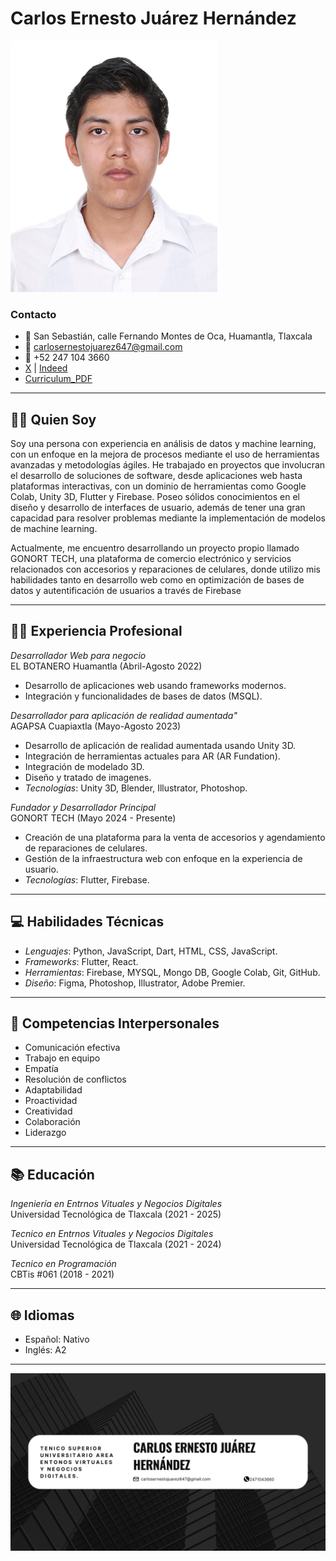 # Carlos Ernesto Juárez Hernández
![Foto de perfil](IMG_8329.jpg)
### Contacto
- 📍 San Sebastián, calle Fernando Montes de Oca, Huamantla, Tlaxcala
- 📧 carlosernestojuarez647@gmail.com
- 📱 +52 247 104 3660
- [X](https://x.com/NeztoGGz?t=tvG4_27QTH0-YHDe5krv5w&s=09) | [Indeed](https://profile.indeed.com/?hl=es_MX&co=MX&from=gnav-homepage)
- [Curriculum_PDF](Currículum_JuarezCarlos.pdf)

---
## 🙋‍♂️ Quien Soy
Soy una persona con experiencia en análisis de datos y machine learning, con un enfoque en la mejora de procesos mediante el uso de herramientas avanzadas y metodologías ágiles. He trabajado en proyectos que involucran el desarrollo de soluciones de software, desde aplicaciones web hasta plataformas interactivas, con un dominio de herramientas como Google Colab, Unity 3D, Flutter y Firebase. Poseo sólidos conocimientos en el diseño y desarrollo de interfaces de usuario, además de tener una gran capacidad para resolver problemas mediante la implementación de modelos de machine learning.

Actualmente, me encuentro desarrollando un proyecto propio llamado GONORT TECH, una plataforma de comercio electrónico y servicios relacionados con accesorios y reparaciones de celulares, donde utilizo mis habilidades tanto en desarrollo web como en optimización de bases de datos y autentificación de usuarios a través de Firebase

---

## 👨‍💻 Experiencia Profesional

*Desarrollador Web para negocio*  
EL BOTANERO Huamantla (Abril-Agosto 2022)
- Desarrollo de aplicaciones web usando frameworks modernos.
- Integración y funcionalidades de bases de datos (MSQL).

*Desarrollador para aplicación de realidad aumentada"*  
AGAPSA Cuapiaxtla (Mayo-Agosto 2023)
- Desarrollo de aplicación de realidad aumentada usando Unity 3D.
- Integración de herramientas actuales para AR (AR Fundation).
- Integración de modelado 3D.
- Diseño y tratado de imagenes.
- *Tecnologías*: Unity 3D, Blender, Illustrator, Photoshop.

*Fundador y Desarrollador Principal*  
GONORT TECH (Mayo 2024 - Presente)
- Creación de una plataforma para la venta de accesorios y agendamiento de reparaciones de celulares.
- Gestión de la infraestructura web con enfoque en la experiencia de usuario.
- *Tecnologías*: Flutter, Firebase.

---

## 💻 Habilidades Técnicas
- *Lenguajes*: Python, JavaScript, Dart, HTML, CSS, JavaScript.
- *Frameworks*: Flutter, React.
- *Herramientas*: Firebase, MYSQL, Mongo DB, Google Colab, Git, GitHub.
- *Diseño*: Figma, Photoshop, Illustrator, Adobe Premier.

---

## 🦾 Competencias Interpersonales
- Comunicación efectiva
- Trabajo en equipo
- Empatía
- Resolución de conflictos
- Adaptabilidad
- Proactividad
- Creatividad
- Colaboración
- Liderazgo
  
---

## 📚 Educación
*Ingeniería en Entrnos Vituales y Negocios Digitales*  
Universidad Tecnológica de Tlaxcala (2021 - 2025)

*Tecnico en Entrnos Vituales y Negocios Digitales*  
Universidad Tecnológica de Tlaxcala (2021 - 2024)

*Tecnico en Programación*  
CBTis #061 (2018 - 2021)

---

## 🌐 Idiomas
- Español: Nativo
- Inglés: A2

---
![Foto de perfil](banner.png)
